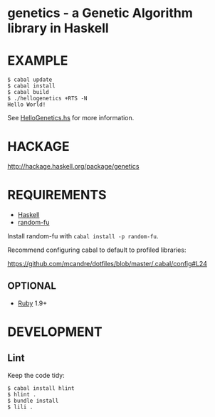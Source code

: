 # genetics - a Genetic Algorithm library in Haskell

# EXAMPLE

```
$ cabal update
$ cabal install
$ cabal build
$ ./hellogenetics +RTS -N
Hello World!
```

See [HelloGenetics.hs](https://github.com/mcandre/genetics/blob/master/HelloGenetics.hs) for more information.

# HACKAGE

http://hackage.haskell.org/package/genetics

# REQUIREMENTS

* [Haskell](http://www.haskell.org/)
* [random-fu](http://hackage.haskell.org/package/random-fu)

Install random-fu with `cabal install -p random-fu`.

Recommend configuring cabal to default to profiled libraries:

https://github.com/mcandre/dotfiles/blob/master/.cabal/config#L24

## OPTIONAL

* [Ruby](https://www.ruby-lang.org/) 1.9+

# DEVELOPMENT

## Lint

Keep the code tidy:

```
$ cabal install hlint
$ hlint .
$ bundle install
$ lili .
```
